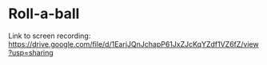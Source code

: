 # Roll-a-ball

Link to screen recording:
https://drive.google.com/file/d/1EarjJQnJchapP61JxZJcKqYZdf1VZ6fZ/view?usp=sharing
